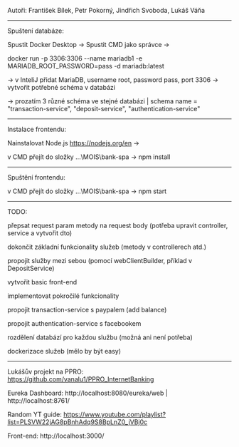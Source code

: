 Autoři: František Bílek, Petr Pokorný, Jindřich Svoboda, Lukáš Váňa

----------------------
Spuštení databáze:

Spustit Docker Desktop -> Spustit CMD jako správce ->

docker run -p 3306:3306 --name mariadb1 -e MARIADB_ROOT_PASSWORD=pass -d mariadb:latest

-> v InteliJ přidat MariaDB, username root, password pass, port 3306 -> vytvořit potřebné schéma v databázi

-> prozatím 3 různé schéma ve stejné databázi | schema name = "transaction-service", "deposit-service", "authentication-service"

----------------------
Instalace frontendu:

Nainstalovat Node.js https://nodejs.org/en -> 

v CMD přejít do složky ...\MOIS\bank-spa -> npm install

----------------------
Spuštění frontendu:

v CMD přejít do složky ...\MOIS\bank-spa -> npm start

----------------------

TODO:

přepsat request param metody na request body (potřeba upravit controller, service a vytvořit dto)

dokončit základní funkcionality služeb (metody v controllerech atd.)

propojit služby mezi sebou (pomocí webClientBuilder, příklad v DepositService)

vytvořit basic front-end

implementovat pokročilé funkcionality

propojit transaction-service s paypalem (add balance)

propojit authentication-service s facebookem

rozdělení databází pro každou službu (možná ani není potřeba)

dockerizace služeb (mělo by být easy)

----------------------

Lukášův projekt na PPRO: https://github.com/vanalu1/PPRO_InternetBanking

Eureka Dashboard: http://localhost:8080/eureka/web | http://localhost:8761/

Random YT guide: https://www.youtube.com/playlist?list=PLSVW22jAG8pBnhAdq9S8BpLnZ0_jVBj0c

Front-end: http://localhost:3000/
